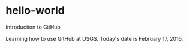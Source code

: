 # hello-world
Introduction to GitHub

Learning how to use GitHub at USGS.
Today's date is February 17, 2016.
